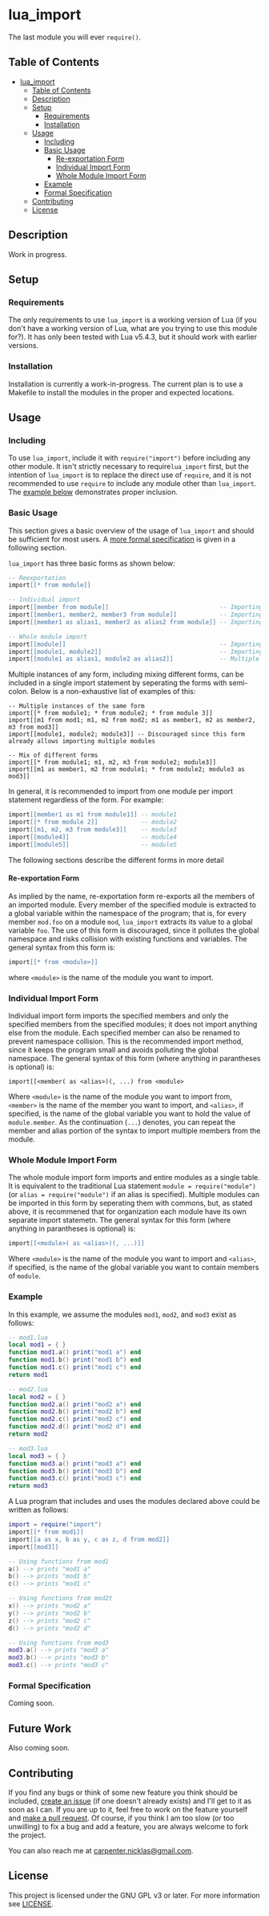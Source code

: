 # lua_import
The last module you will ever `require()`.

## Table of Contents
- [lua_import](#lua_import)
  - [Table of Contents](#table-of-contents)
  - [Description](#description)
  - [Setup](#setup)
    - [Requirements](#requirements)
    - [Installation](#installation)
  - [Usage](#usage)
    - [Including](#including)
    - [Basic Usage](#basic-usage)
      - [Re-exportation Form](#re-exportation-form)
      - [Individual Import Form](#individual-import-form)
      - [Whole Module Import Form](#whole-module-import-form)
    - [Example](#example)
    - [Formal Specification](#formal-specification)
  - [Contributing](#contributing)
  - [License](#license)

## Description 
Work in progress. <!-- (also add rationale)? -->

## Setup
### Requirements
The only requirements to use `lua_import` is a working version of Lua (if you don't have a working version of Lua, what are you trying to use this module for?). It has only been tested with Lua v5.4.3, but it should work with earlier versions. 

### Installation
Installation is currently a work-in-progress. The current plan is to use a Makefile to install the modules in the proper and expected locations.

## Usage
### Including
To use `lua_import`, include it with `require("import")`  before including any other module. It isn't strictly necessary to require`lua_import` first, but the intention of `lua_import` is to replace the direct use of `require`, and it is not recommended to use `require` to include any module other than `lua_import`. The [example below](#example) demonstrates proper inclusion.

### Basic Usage
This section gives a basic overview of the usage of `lua_import` and should be sufficient for most users. A [more formal specification](#formal-specification) is given in a following section. 

`lua_import` has three basic forms as shown below:

```lua
-- Reexportation
import[[* from module]]

-- Individual import 
import[[member from module]]                               -- Importing a single member
import[[member1, member2, member3 from module]]            -- Importing multiple members from a module
import[[member1 as alias1, member2 as alias2 from module]] -- Importing multiple members and renaming them

-- Whole module import 
import[[module]]                                           -- Importing a single module
import[[module1, module2]]                                 -- Importing multiple modules
import[[module1 as alias1, module2 as alias2]]             -- Multiple modules renamed
```
Multiple instances of any form, including mixing different forms, can be included in a single import statement by seperating the forms with semi-colon. Below is a non-exhaustive list of examples of this:

```luat
-- Multiple instances of the same form
import[[* from module1; * from module2; * from module 3]]
import[[m1 from mod1; m1, m2 from mod2; m1 as member1, m2 as member2, m3 from mod3]]
import[[module1, module2; module3]] -- Discouraged since this form already allows importing multiple modules

-- Mix of different forms
import[[* from module1; m1, m2, m3 from module2; module3]]
import[[m1 as member1, m2 from module1; * from module2; module3 as mod3]]
```

In general, it is recommended to import from one module per import statement regardless of the form. For example:
```lua
import[[member1 as m1 from module1]] -- module1
import[[* from module 2]]            -- module2
import[[m1, m2, m3 from module3]]    -- module3
import[[module4]]                    -- module4
import[[module5]]                    -- module5
```

The following sections describe the different forms in more detail

#### Re-exportation Form
As implied by the name, re-exportation form re-exports all the members of an imported module. Every member of the specified module is extracted to a global variable within the namespace of the program; that is, for every member `mod.foo` on a module `mod`, `lua_import` extracts its value to a global variable `foo`. The use of this form is discouraged, since it pollutes the global namespace and risks collision with existing functions and variables. The general syntax from this form is:

```lua
import[[* from <module>]]
```
where `<module>` is the name of the module you want to import.

### Individual Import Form
Individual import form imports the specified members and only the specified members from the specified modules; it does not import anything else from the module. Each specified member can also be renamed to prevent namespace collision. This is the recommended import method, since it keeps the program small and avoids polluting the global namespace. The general syntax of this form (where anything in parantheses is optional) is:

```luat
import[[<member( as <alias>)(, ...) from <module>
```
Where `<module>` is the name of the module you want to import from, `<member>` is the name of the member you want to import, and `<alias>`, if specified, is the name of the global variable you want to hold the value of `module.member`. As the continuation (`...`) denotes, you can repeat the member and alias portion of the syntax to import multiple members from the module.

### Whole Module Import Form
The whole module import form imports and entire modules as a single table. It is equivalent to the traditional Lua statement `module = require("module")` (or `alias = require("module")` if an alias is specified). Multiple modules can be imported in this form by seperating them with commons, but, as stated above, it is recommened that for organization each module have its own separate import statemetn. The general syntax for this form (where anything in parantheses is optional) is:

```lua
import[[<module>( as <alias>)(, ...)]]
```

Where `<module>` is the name of the module you want to import and `<alias>`, if specified, is the name of the global variable you want to contain members of `module`.

### Example
In this example, we assume the modules `mod1`, `mod2`, and `mod3` exist as follows:

```lua
-- mod1.lua
local mod1 = { }
function mod1.a() print("mod1 a") end
function mod1.b() print("mod1 b") end
function mod1.c() print("mod1 c") end
return mod1

-- mod2.lua
local mod2 = { }
function mod2.a() print("mod2 a") end
function mod2.b() print("mod2 b") end
function mod2.c() print("mod2 c") end
function mod2.d() print("mod2 d") end
return mod2

-- mod3.lua
local mod3 = { }
function mod3.a() print("mod3 a") end
function mod3.b() print("mod3 b") end
function mod3.c() print("mod3 c") end
return mod3
```
A Lua program that includes and uses the modules declared above could be written as follows:

```lua
import = require("import")
import[[* from mod1]]
import[[a as x, b as y, c as z, d from mod2]]
import[[mod3]]

-- Using functions from mod1
a() --> prints "mod1 a"
b() --> prints "mod1 b"
c() --> prints "mod1 c"

-- Using functions from mod2t
x() --> prints "mod2 a"
y() --> prints "mod2 b"
z() --> prints "mod2 c"
d() --> prints "mod2 d"

-- Using functions from mod3
mod3.a() --> prints "mod3 a"
mod3.b() --> prints "mod3 b"
mod3.c() --> prints "mod3 c"
```

### Formal Specification
Coming soon.


## Future Work
Also coming soon.
<!-- well-behaved modules should refrain from declaring global variables, allowing the user instead to choose how to assign the module. -->

## Contributing
If you find any bugs or think of some new feature you think should be included, [create an issue](https://github.com/Nicklas-Carpenter/lua_import/issues) (if one doesn't already exists) and I'll get to it as soon as I can. If you are up to it, feel free to work on the feature yourself and [make a pull request](https://github.com/Nicklas-Carpenter/lua_import/pulls). Of course, if you think I am too slow (or too unwilling) to fix a bug and add a feature, you are always welcome to fork the project.

You can also reach me at carpenter.nicklas@gmail.com.

## License
This project is licensed under the GNU GPL v3 or later. For more information see [LICENSE](LICENSE).
